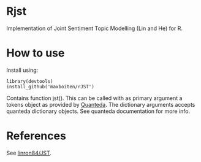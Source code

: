 # Rjst
Implementation of Joint Sentiment Topic Modelling (Lin and He) for R.

# How to use

Install using:
```
library(devtools)
install_github('maxboiten/rJST')
```
Contains function jst(). This can be called with as primary argument a tokens object as provided by [Quanteda](http://quanteda.io). The dictionary arguments accepts quanteda dictionary objects. See quanteda documentation for more info.

# References
See [linron84/JST](https://github.com/linron84/JST/).
